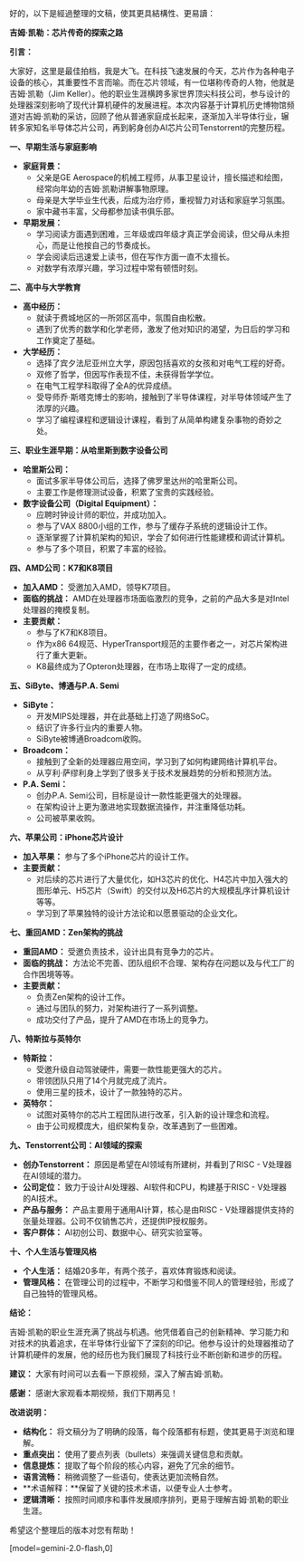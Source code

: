 好的，以下是經過整理的文稿，使其更具結構性、更易讀：

**吉姆·凯勒：芯片传奇的探索之路**

**引言：**

大家好，这里是最佳拍档，我是大飞。在科技飞速发展的今天，芯片作为各种电子设备的核心，其重要性不言而喻。而在芯片领域，有一位堪称传奇的人物，他就是吉姆·凯勒（Jim Keller）。他的职业生涯横跨多家世界顶尖科技公司，参与设计的处理器深刻影响了现代计算机硬件的发展进程。本次内容基于计算机历史博物馆频道对吉姆·凯勒的采访，回顾了他从普通家庭成长起来，逐渐加入半导体行业，辗转多家知名半导体芯片公司，再到躬身创办AI芯片公司Tenstorrent的完整历程。

**一、早期生活与家庭影响**

*   **家庭背景：**
    *   父亲是GE Aerospace的机械工程师，从事卫星设计，擅长描述和绘图，经常向年幼的吉姆·凯勒讲解事物原理。
    *   母亲是大学毕业生代表，后成为治疗师，重视智力对话和家庭学习氛围。
    *   家中藏书丰富，父母都参加读书俱乐部。
*   **早期发展：**
    *   学习阅读方面遇到困难，三年级或四年级才真正学会阅读，但父母从未担心，而是让他按自己的节奏成长。
    *   学会阅读后迅速爱上读书，但在写作方面一直不太擅长。
    *   对数学有浓厚兴趣，学习过程中常有顿悟时刻。

**二、高中与大学教育**

*   **高中经历：**
    *   就读于费城地区的一所郊区高中，氛围自由松散。
    *   遇到了优秀的数学和化学老师，激发了他对知识的渴望，为日后的学习和工作奠定了基础。
*   **大学经历：**
    *   选择了宾夕法尼亚州立大学，原因包括喜欢的女孩和对电气工程的好奇。
    *   双修了哲学，但因写作表现不佳，未获得哲学学位。
    *   在电气工程学科取得了全A的优异成绩。
    *   受导师乔·斯塔克博士的影响，接触到了半导体课程，对半导体领域产生了浓厚的兴趣。
    *   学习了编程课程和逻辑设计课程，看到了从简单构建复杂事物的奇妙之处。

**三、职业生涯早期：从哈里斯到数字设备公司**

*   **哈里斯公司：**
    *   面试多家半导体公司后，选择了佛罗里达州的哈里斯公司。
    *   主要工作是修理测试设备，积累了宝贵的实践经验。
*   **数字设备公司（Digital Equipment）：**
    *   应聘时钟设计师的职位，并成功加入。
    *   参与了VAX 8800小组的工作，参与了缓存子系统的逻辑设计工作。
    *   逐渐掌握了计算机架构的知识，学会了如何进行性能建模和调试计算机。
    *   参与了多个项目，积累了丰富的经验。

**四、AMD公司：K7和K8项目**

*   **加入AMD：** 受邀加入AMD，领导K7项目。
*   **面临的挑战：** AMD在处理器市场面临激烈的竞争，之前的产品大多是对Intel处理器的掩模复制。
*   **主要贡献：**
    *   参与了K7和K8项目。
    *   作为x86 64规范、HyperTransport规范的主要作者之一，对芯片架构进行了重大更新。
    *   K8最终成为了Opteron处理器，在市场上取得了一定的成绩。

**五、SiByte、博通与P.A. Semi**

*   **SiByte：**
    *   开发MIPS处理器，并在此基础上打造了网络SoC。
    *   结识了许多行业内的重要人物。
    *   SiByte被博通Broadcom收购。
*   **Broadcom：**
    *   接触到了全新的处理器应用空间，学习到了如何构建网络计算机平台。
    *   从亨利·萨缪利身上学到了很多关于技术发展趋势的分析和预测方法。
*   **P.A. Semi：**
    *   创办P.A. Semi公司，目标是设计一款性能更强大的处理器。
    *   在架构设计上更为激进地实现数据流操作，并注重降低功耗。
    *   公司被苹果收购。

**六、苹果公司：iPhone芯片设计**

*   **加入苹果：** 参与了多个iPhone芯片的设计工作。
*   **主要贡献：**
    *   对后续的芯片进行了大量优化，如H3芯片的优化、H4芯片中加入强大的图形单元、H5芯片（Swift）的交付以及H6芯片的大规模乱序计算机设计等等。
    *   学习到了苹果独特的设计方法论和以愿景驱动的企业文化。

**七、重回AMD：Zen架构的挑战**

*   **重回AMD：** 受邀负责技术，设计出具有竞争力的芯片。
*   **面临的挑战：** 方法论不完善、团队组织不合理、架构存在问题以及与代工厂的合作困境等等。
*   **主要贡献：**
    *   负责Zen架构的设计工作。
    *   通过与团队的努力，对架构进行了一系列调整。
    *   成功交付了产品，提升了AMD在市场上的竞争力。

**八、特斯拉与英特尔**

*   **特斯拉：**
    *   受邀升级自动驾驶硬件，需要一款性能更强大的芯片。
    *   带领团队只用了14个月就完成了流片。
    *   使用三星的技术，设计了一款独特的芯片。
*   **英特尔：**
    *   试图对英特尔的芯片工程团队进行改革，引入新的设计理念和流程。
    *   由于公司规模庞大，组织架构复杂，改革遇到了一些困难。

**九、Tenstorrent公司：AI领域的探索**

*   **创办Tenstorrent：** 原因是希望在AI领域有所建树，并看到了RISC - V处理器在AI领域的潜力。
*   **公司定位：** 致力于设计AI处理器、AI软件和CPU，构建基于RISC - V处理器的AI技术。
*   **产品与服务：** 产品主要用于通用AI计算，核心是由RISC - V处理器提供支持的张量处理器。公司不仅销售芯片，还提供IP授权服务。
*   **客户群体：** AI初创公司、数据中心、研究实验室等。

**十、个人生活与管理风格**

*   **个人生活：** 结婚20多年，有两个孩子，喜欢体育锻炼和阅读。
*   **管理风格：** 在管理公司的过程中，不断学习和借鉴不同人的管理经验，形成了自己独特的管理风格。

**结论：**

吉姆·凯勒的职业生涯充满了挑战与机遇。他凭借着自己的创新精神、学习能力和对技术的执着追求，在半导体行业留下了深刻的印记。他参与设计的处理器推动了计算机硬件的发展，他的经历也为我们展现了科技行业不断创新和进步的历程。

**建议：** 大家有时间可以去看一下原视频，深入了解吉姆·凯勒。

**感谢：** 感谢大家观看本期视频，我们下期再见！

**改进说明：**

*   **结构化：** 将文稿分为了明确的段落，每个段落都有标题，使其更易于浏览和理解。
*   **重点突出：** 使用了要点列表（bullets）来强调关键信息和贡献。
*   **信息提炼：** 提取了每个阶段的核心内容，避免了冗余的细节。
*   **语言流畅：** 稍微调整了一些语句，使表达更加流畅自然。
*   **术语解释：**保留了关键的技术术语，以便专业人士参考。
*   **逻辑清晰：** 按照时间顺序和事件发展顺序排列，更易于理解吉姆·凯勒的职业生涯。

希望这个整理后的版本对您有帮助！

[model=gemini-2.0-flash,0]
